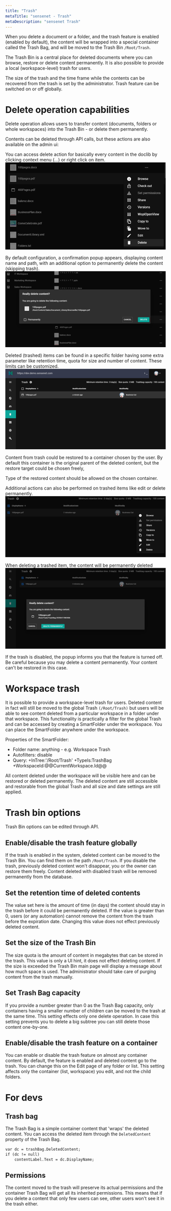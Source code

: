 ```yaml
---
title: "Trash"
metaTitle: "sensenet - Trash"
metaDescription: "sensenet Trash"
---
```


When you delete a document or a folder, and the trash feature is enabled (enabled by default), the content will be wrapped into a special container called the Trash Bag, and will be moved to the Trash Bin `/Root/Trash`.

The Trash Bin is a central place for deleted documents where you can browse, restore or delete content permanently. It is also possible to provide a local (workspace-level) trash for users.

The size of the trash and the time frame while the contents can be recovered from the trash is set by the administrator. Trash feature can be switched on or off globally.

# Delete operation capabilities
Delete operation allows users to transfer content (documents, folders or whole workspaces) into the Trash Bin - or delete them permanently.

Contents can be deleted through API calls, but these actions are also available on the admin ui:

You can access delete action for basically every content in the doclib by clicking context menu (...) or right click on item.
![delete action](../img/delete_contextmenu.png)


By default configuration, a confirmation popup appears, displaying content name and path, with an additional option to permanently delete the content (skipping trash).
![confirm delete](../img/confirm.png)

Deleted (trashed) items can be found in a specific folder having some extra parameter like retention time, quota for size and number of content. These limits can be customized.
![trash](../img/trasheditem.png)

Content from trash could be restored to a container chosen by the user. By default this container is the original parent of the deleted content, but the restore target could be chosen freely,

<note title="Important">
Type of the restored content should be allowed on the chosen container.
</note>

Additional actions can also be performed on trashed items like edit or delete permanently.
![trash actions](../img/trash_actions.png)

When deleting a trashed item, the content will be permanently deleted
![delete from trash](../img/permanentdelete.png)

If the trash is disabled, the popup informs you that the feature is turned off. Be careful because you may delete a content permanently. Your content can't be restored in this case.


# Workspace trash

It is possible to provide a workspace-level trash for users. Deleted content in fact will still be moved to the global Trash `(/Root/Trash)` but users will be able to see content deleted from a particular workspace in a folder under that workspace. This functionality is practically a filter for the global Trash and can be accessed by creating a SmartFolder under the workspace. You can place the SmartFolder anywhere under the workspace.

Properties of the SmartFolder:
- Folder name: anything - e.g. Workspace Trash
- Autofilters: disable
- Query: +InTree:'/Root/Trash' +TypeIs:TrashBag +WorkspaceId:@@CurrentWorkspace.Id@@

All content deleted under the workspace will be visible here and can be restored or deleted permanently. The deleted content are still accessible and restorable from the global Trash and all size and date settings are still applied.

# Trash bin options
Trash Bin options can be edited through API.

## Enable/disable the trash feature globally
If the trash is enabled in the system, deleted content can be moved to the Trash Bin. You can find them on the path `/Root/Trash`.
If you disable the trash, previously deleted content won't disappear, you or the owner can restore them freely. Content deleted with disabled trash will be removed permanently from the database.

## Set the retention time of deleted contents
The value set here is the amount of time (in days) the content should stay in the trash before it could be permanently deleted. If the value is greater than 0, users (or any automation) cannot remove the content from the trash before the expiration date. Changing this value does not effect previously deleted content.

## Set the size of the Trash Bin
The size quota is the amount of content in megabytes that can be stored in the trash. This value is only a UI hint, it does not effect deleting content. If the size is exceeded the Trash Bin main page will display a message about how much space is used. The administrator should take care of purging content from the trash manually.

## Set Trash Bag capacity
If you provide a number greater than 0 as the Trash Bag capacity, only containers having a smaller number of children can be moved to the trash at the same time. This setting effects only one delete operation. In case this setting prevents you to delete a big subtree you can still delete those content one-by-one.

## Enable/disable the trash feature on a container
You can enable or disable the trash feature on almost any container content. By default, the feature is enabled and deleted content go to the trash. You can change this on the Edit page of any folder or list. This setting affects only the container (list, workspace) you edit, and not the child folders.

# For devs

## Trash bag

The Trash Bag is a simple container content that 'wraps' the deleted content. You can access the deleted item through the `DeletedContent` property of the Trash Bag.

```
var dc = trashBag.DeletedContent;
if (dc != null)
	contentLabel.Text = dc.DisplayName;
```

## Permissions
The content moved to the trash will preserve its actual permissions and the container Trash Bag will get all its inherited permissions. This means that if you delete a content that only few users can see, other users won't see it in the trash either.
